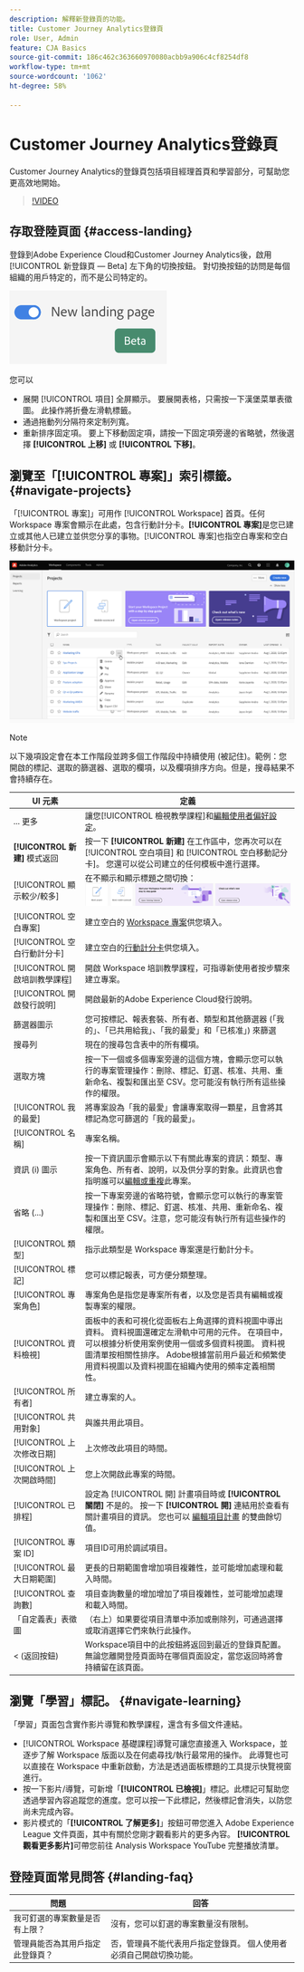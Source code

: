 ```yaml
---
description: 解釋新登錄頁的功能。
title: Customer Journey Analytics登錄頁
role: User, Admin
feature: CJA Basics
source-git-commit: 186c462c363660970080acbb9a906c4cf8254df8
workflow-type: tm+mt
source-wordcount: '1062'
ht-degree: 58%

---
```


# Customer Journey Analytics登錄頁

Customer Journey Analytics的登錄頁包括項目經理首頁和學習部分，可幫助您更高效地開始。

>[!VIDEO](https://video.tv.adobe.com/v/334278/?quality=12)

## 存取登陸頁面 {#access-landing}

登錄到Adobe Experience Cloud和Customer Journey Analytics後，啟用 [!UICONTROL 新登錄頁 — Beta] 左下角的切換按鈕。 對切換按鈕的訪問是每個組織的用戶特定的，而不是公司特定的。

![登陸](assets/landing.png)

您可以

* 展開 [!UICONTROL 項目] 全屏顯示。 要展開表格，只需按一下漢堡菜單表徵圖。 此操作將折疊左滑軌標籤。
* 通過拖動列分隔符來定制列寬。
* 重新排序固定項。 要上下移動固定項，請按一下固定項旁邊的省略號，然後選擇 **[!UICONTROL 上移]** 或 **[!UICONTROL 下移]**。

## 瀏覽至「[!UICONTROL 專案]」索引標籤。 {#navigate-projects}

「[!UICONTROL 專案]」可用作  [!UICONTROL Workspace] 首頁。任何 Workspace 專案會顯示在此處，包含行動計分卡。**[!UICONTROL 專案]**&#x200B;是您已建立或其他人已建立並供您分享的事物。[!UICONTROL 專案]也指空白專案和空白移動計分卡。

![登陸 - 所有項目](assets/landing-all.png)

>[!NOTE]
>
>以下幾項設定會在本工作階段並跨多個工作階段中持續使用 (被記住)。範例：您開啟的標記、選取的篩選器、選取的欄項，以及欄項排序方向。但是，搜尋結果不會持續存在。

| UI 元素 | 定義 |
| --- | --- |
| ... 更多 | 讓您[!UICONTROL 檢視教學課程]和[編輯使用者偏好設定](/help/analyze/analysis-workspace/user-preferences.md)。 |
| **[!UICONTROL 新建]** 模式返回 | 按一下 **[!UICONTROL 新建]** 在工作區中，您再次可以在 [!UICONTROL 空白項目] 和 [!UICONTROL 空白移動記分卡]。 您還可以從公司建立的任何模板中進行選擇。 |
| [!UICONTROL 顯示較少/較多] | 在不顯示和顯示標題之間切換： ![頂條](assets/top-banner.png) |
| [!UICONTROL 空白專案] | 建立空白的 [Workspace 專案](https://experienceleague.adobe.com/docs/analytics/analyze/analysis-workspace/home.html?lang=zh-Hant)供您填入。 |
| [!UICONTROL 空白行動計分卡] | 建立空白的[行動計分卡](https://experienceleague.adobe.com/docs/analytics/analyze/mobapp/curator.html?lang=zh-Hant)供您填入。 |
| [!UICONTROL 開啟培訓教學課程] | 開啟 Workspace 培訓教學課程，可指導新使用者按步驟來建立專案。 |
| [!UICONTROL 開啟發行說明] | 開啟最新的Adobe Experience Cloud發行說明。 |
| 篩選器圖示 | 您可按標記、報表套裝、所有者、類型和其他篩選器 (「我的」、「已共用給我」、「我的最愛」和「已核准」) 來篩選 |
| 搜尋列 | 現在的搜尋包含表中的所有欄項。 |
| 選取方塊 | 按一下一個或多個專案旁邊的這個方塊，會顯示您可以執行的專案管理操作：刪除、標記、釘選、核准、共用、重新命名、複製和匯出至 CSV。您可能沒有執行所有這些操作的權限。 |
| [!UICONTROL 我的最愛] | 將專案設為「我的最愛」會讓專案取得一顆星，且會將其標記為您可篩選的「我的最愛」。 |
| [!UICONTROL 名稱] | 專案名稱。 |
| 資訊 (i) 圖示 | 按一下資訊圖示會顯示以下有關此專案的資訊：類型、專案角色、所有者、說明，以及供分享的對象。此資訊也會指明誰可以[編輯或重複](https://experienceleague.adobe.com/docs/analytics-platform/analysis-workspace/curate-share/share-projects.html)此專案。 |
| 省略 (...) | 按一下專案旁邊的省略符號，會顯示您可以執行的專案管理操作：刪除、標記、釘選、核准、共用、重新命名、複製和匯出至 CSV。注意，您可能沒有執行所有這些操作的權限。 |
| [!UICONTROL 類型] | 指示此類型是 Workspace 專案還是行動計分卡。  |
| [!UICONTROL 標記] | 您可以標記報表，可方便分類整理。 |
| [!UICONTROL 專案角色] | 專案角色是指您是專案所有者，以及您是否具有編輯或複製專案的權限。 |
| [!UICONTROL 資料檢視] | 面板中的表和可視化從面板右上角選擇的資料視圖中導出資料。 資料視圖還確定左滑軌中可用的元件。 在項目中，可以根據分析使用案例使用一個或多個資料視圖。 資料視圖清單按相關性排序。 Adobe根據當前用戶最近和頻繁使用資料視圖以及資料視圖在組織內使用的頻率定義相關性。 |
| [!UICONTROL 所有者] | 建立專案的人。 |
| [!UICONTROL 共用對象] | 與誰共用此項目。 |
| [!UICONTROL 上次修改日期] | 上次修改此項目的時間。 |
| [!UICONTROL 上次開啟時間] | 您上次開啟此專案的時間。 |
| [!UICONTROL 已排程] | 設定為 [!UICONTROL 開] 計畫項目時或 **[!UICONTROL 關閉]** 不是的。 按一下 **[!UICONTROL 開]** 連結用於查看有關計畫項目的資訊。 您也可以 [編輯項目計畫](/help/analyze/analysis-workspace/curate-share/t-schedule-report.md) 的雙曲餘切值。 |
| [!UICONTROL 專案 ID] | 項目ID可用於調試項目。 |
| [!UICONTROL 最大日期範圍] | 更長的日期範圍會增加項目複雜性，並可能增加處理和載入時間。 |
| [!UICONTROL 查詢數] | 項目查詢數量的增加增加了項目複雜性，並可能增加處理和載入時間。 |
| 「自定義表」表徵圖 | （右上）如果要從項目清單中添加或刪除列，可通過選擇或取消選擇它們來執行此操作。 |
| &lt; (返回按鈕) | Workspace項目中的此按鈕將返回到最近的登錄頁配置。 無論您離開登陸頁面時在哪個頁面設定，當您返回時將會持續留在該頁面。 |

## 瀏覽「學習」標記。 {#navigate-learning}

「學習」頁面包含實作影片導覽和教學課程，還含有多個文件連結。

* [!UICONTROL Workspace 基礎課程]導覽可讓您直接進入 Workspace，並逐步了解 Workspace 版面以及在何處尋找/執行最常用的操作。 此導覽也可以直接在 Workspace 中重新啟動，方法是透過面板標題的工具提示快覽視窗進行。
* 按一下影片/導覽，可新增「**[!UICONTROL 已檢視]**」標記。此標記可幫助您透過學習內容追蹤您的進度。您可以按一下此標記，然後標記會消失，以防您尚未完成內容。
* 影片模式的「**[!UICONTROL 了解更多]**」按鈕可帶您進入 Adobe Experience League 文件頁面，其中有關於您剛才觀看影片的更多內容。 **[!UICONTROL 觀看更多影片]**&#x200B;可帶您前往 Analysis Workspace YouTube 完整播放清單。

## 登陸頁面常見問答 {#landing-faq}

| 問題 | 回答 |
| --- | --- |
| 我可釘選的專案數量是否有上限？ | 沒有，您可以釘選的專案數量沒有限制。 |
| 管理員能否為其用戶指定此登錄頁？ | 否，管理員不能代表用戶指定登錄頁。 個人使用者必須自己開啟切換功能。 |